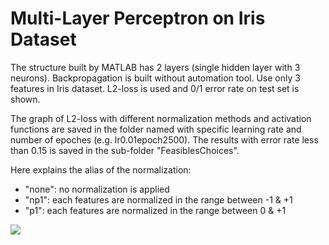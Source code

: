 # Multi-Layer Perceptron on Iris Dataset

The structure built by MATLAB has 2 layers (single hidden layer with 3 neurons). Backpropagation is built without automation tool. Use only 3 features in Iris dataset.
L2-loss is used and 0/1 error rate on test set is shown.

The graph of L2-loss with different normalization methods and activation functions are saved in the folder named with specific learning rate and number of epoches (e.g. lr0.01epoch2500). The results with error rate less than 0.15 is saved in the sub-folder "FeasiblesChoices".

Here explains the alias of the normalization:
 * "none": no normalization is applied
 * "np1": each features are normalized in the range between -1 & +1
 * "p1": each features are normalized in the range between 0 & +1

![][2]

[2]: ./i.jpg
